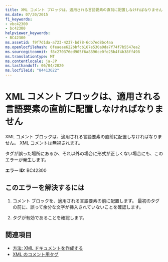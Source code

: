 ```yaml
---
title: XML コメント ブロックは、適用される言語要素の直前に配置しなければなりません
ms.date: 07/20/2015
f1_keywords:
- vbc42300
- bc42300
helpviewer_keywords:
- BC42300
ms.assetid: f9f7d1da-a723-4237-bd78-6db7ed8bc4aa
ms.openlocfilehash: 6feaeae622bbfcb167e530a0da7f74f7b5547ea2
ms.sourcegitcommit: f8c270376ed905f6a8896ce0fe25b4f4b38ff498
ms.translationtype: MT
ms.contentlocale: ja-JP
ms.lasthandoff: 06/04/2020
ms.locfileid: "84413622"
---
```

# <a name="xml-comment-block-must-immediately-precede-the-language-element-to-which-it-applies"></a>XML コメント ブロックは、適用される言語要素の直前に配置しなければなりません
XML コメント ブロックは、適用される言語要素の直前に配置しなければなりません。 XML コメントは無視されます。  
  
 タグが誤った場所にあるか、それ以外の場合に形式が正しくない場合にも、このエラーが発生します。  
  
 **エラー ID:** BC42300  
  
## <a name="to-correct-this-error"></a>このエラーを解決するには  
  
1. コメント ブロックを、適用される言語要素の前に配置します。 最初のタグの前に、誤って余分な文字が挿入されていないことを確認します。  
  
2. タグが有効であることを確認します。  
  
## <a name="see-also"></a>関連項目

- [方法: XML ドキュメントを作成する](../programming-guide/program-structure/how-to-create-xml-documentation.md)
- [XML のコメント用タグ](../language-reference/xmldoc/index.md)
